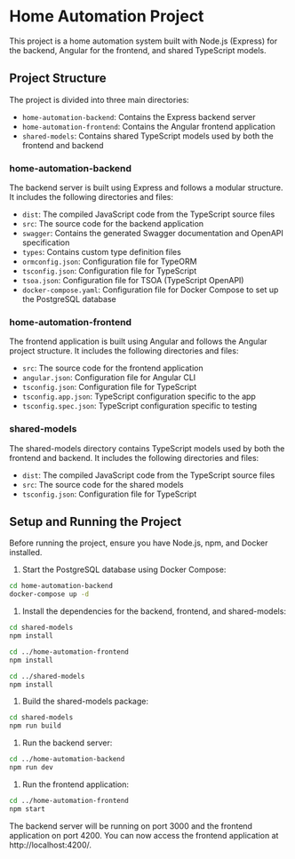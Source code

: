 # Home Automation Project

This project is a home automation system built with Node.js (Express) for the backend, Angular for the frontend, and shared TypeScript models.

## Project Structure

The project is divided into three main directories:

- `home-automation-backend`: Contains the Express backend server
- `home-automation-frontend`: Contains the Angular frontend application
- `shared-models`: Contains shared TypeScript models used by both the frontend and backend

### home-automation-backend

The backend server is built using Express and follows a modular structure. It includes the following directories and files:

- `dist`: The compiled JavaScript code from the TypeScript source files
- `src`: The source code for the backend application
- `swagger`: Contains the generated Swagger documentation and OpenAPI specification
- `types`: Contains custom type definition files
- `ormconfig.json`: Configuration file for TypeORM
- `tsconfig.json`: Configuration file for TypeScript
- `tsoa.json`: Configuration file for TSOA (TypeScript OpenAPI)
- `docker-compose.yaml`: Configuration file for Docker Compose to set up the PostgreSQL database

### home-automation-frontend

The frontend application is built using Angular and follows the Angular project structure. It includes the following directories and files:

- `src`: The source code for the frontend application
- `angular.json`: Configuration file for Angular CLI
- `tsconfig.json`: Configuration file for TypeScript
- `tsconfig.app.json`: TypeScript configuration specific to the app
- `tsconfig.spec.json`: TypeScript configuration specific to testing

### shared-models

The shared-models directory contains TypeScript models used by both the frontend and backend. It includes the following directories and files:

- `dist`: The compiled JavaScript code from the TypeScript source files
- `src`: The source code for the shared models
- `tsconfig.json`: Configuration file for TypeScript

## Setup and Running the Project

Before running the project, ensure you have Node.js, npm, and Docker installed.

1. Start the PostgreSQL database using Docker Compose:

```bash
cd home-automation-backend
docker-compose up -d
```

1. Install the dependencies for the backend, frontend, and shared-models:

```bash
cd shared-models
npm install

cd ../home-automation-frontend
npm install

cd ../shared-models
npm install
```

1. Build the shared-models package:

```bash
cd shared-models
npm run build
```

1. Run the backend server:

```bash
cd ../home-automation-backend
npm run dev
```

1. Run the frontend application:

```bash
cd ../home-automation-frontend
npm start
```

The backend server will be running on port 3000 and the frontend application on port 4200. You can now access the frontend application at http://localhost:4200/.

